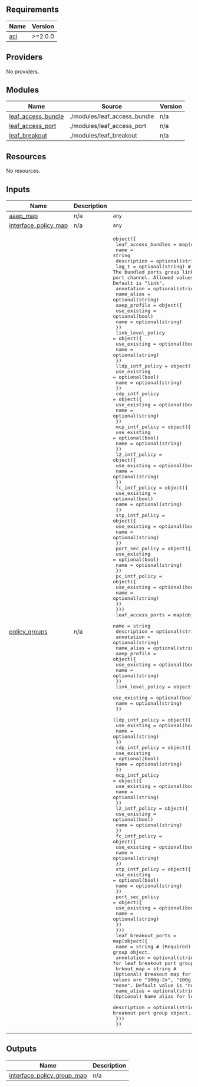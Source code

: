 <!-- BEGIN_TF_DOCS -->
## Requirements

| Name | Version |
|------|---------|
| <a name="requirement_aci"></a> [aci](#requirement\_aci) | >=2.0.0 |

## Providers

No providers.

## Modules

| Name | Source | Version |
|------|--------|---------|
| <a name="module_leaf_access_bundle"></a> [leaf\_access\_bundle](#module\_leaf\_access\_bundle) | ./modules/leaf_access_bundle | n/a |
| <a name="module_leaf_access_port"></a> [leaf\_access\_port](#module\_leaf\_access\_port) | ./modules/leaf_access_port | n/a |
| <a name="module_leaf_breakout"></a> [leaf\_breakout](#module\_leaf\_breakout) | ./modules/leaf_breakout | n/a |

## Resources

No resources.

## Inputs

| Name | Description | Type | Default | Required |
|------|-------------|------|---------|:--------:|
| <a name="input_aaep_map"></a> [aaep\_map](#input\_aaep\_map) | n/a | `any` | n/a | yes |
| <a name="input_interface_policy_map"></a> [interface\_policy\_map](#input\_interface\_policy\_map) | n/a | `any` | n/a | yes |
| <a name="input_policy_groups"></a> [policy\_groups](#input\_policy\_groups) | n/a | <pre>object({<br>    leaf_access_bundles = map(object({<br>      name                    = string<br>      description             = optional(string)<br>      lag_t                   = optional(string) # The bundled ports group link aggregation type: port channel vs virtual port channel. Allowed values are "not-aggregated", "node" and "link". Default is "link".<br>      annotation              = optional(string)<br>      name_alias              = optional(string)<br>      aaep_profile = object({<br>        use_existing  = optional(bool)<br>        name          = optional(string)<br>      })<br>      link_level_policy = object({<br>        use_existing  = optional(bool)<br>        name          = optional(string)<br>      })<br>      lldp_intf_policy = object({<br>        use_existing  = optional(bool)<br>        name          = optional(string)<br>      })<br>      cdp_intf_policy = object({<br>        use_existing  = optional(bool)<br>        name          = optional(string)<br>      })<br>      mcp_intf_policy = object({<br>        use_existing  = optional(bool)<br>        name          = optional(string)<br>      })<br>      l2_intf_policy = object({<br>        use_existing  = optional(bool)<br>        name          = optional(string)<br>      })<br>      fc_intf_policy = object({<br>        use_existing  = optional(bool)<br>        name          = optional(string)<br>      })<br>      stp_intf_policy = object({<br>        use_existing  = optional(bool)<br>        name          = optional(string)<br>      })<br>      port_sec_policy = object({<br>        use_existing  = optional(bool)<br>        name          = optional(string)<br>      })<br>      pc_intf_policy = object({<br>        use_existing  = optional(bool)<br>        name          = optional(string)<br>      })<br>    }))<br>    leaf_access_ports = map(object({<br>      name                    = string<br>      description             = optional(string)<br>      annotation              = optional(string)<br>      name_alias              = optional(string)<br>      aaep_profile = object({<br>        use_existing  = optional(bool)<br>        name          = optional(string)<br>      })<br>      link_level_policy = object({<br>        use_existing  = optional(bool)<br>        name          = optional(string)<br>      })<br>      lldp_intf_policy = object({<br>        use_existing  = optional(bool)<br>        name          = optional(string)<br>      })<br>      cdp_intf_policy = object({<br>        use_existing  = optional(bool)<br>        name          = optional(string)<br>      })<br>      mcp_intf_policy = object({<br>        use_existing  = optional(bool)<br>        name          = optional(string)<br>      })<br>      l2_intf_policy = object({<br>        use_existing  = optional(bool)<br>        name          = optional(string)<br>      })<br>      fc_intf_policy = object({<br>        use_existing  = optional(bool)<br>        name          = optional(string)<br>      })<br>      stp_intf_policy = object({<br>        use_existing  = optional(bool)<br>        name          = optional(string)<br>      })<br>      port_sec_policy = object({<br>        use_existing  = optional(bool)<br>        name          = optional(string)<br>      })<br>    }))<br>    leaf_breakout_ports = map(object({<br>      name        = string # (Required) Name of leaf breakout port group object.<br>      annotation  = optional(string) # (Optional) Annotation for leaf breakout port group object.<br>      brkout_map  = string # (Optional) Breakout map for leaf breakout port group object. Allowed values are "100g-2x", "100g-4x", "10g-4x", "25g-4x", "50g-8x" and "none". Default value is "none".<br>      name_alias  = optional(string) # (Optional) Name alias for leaf breakout port group object.<br>      description = optional(string) # (Optional) Description for leaf breakout port group object.<br>    }))<br>  })</pre> | n/a | yes |

## Outputs

| Name | Description |
|------|-------------|
| <a name="output_interface_policy_group_map"></a> [interface\_policy\_group\_map](#output\_interface\_policy\_group\_map) | n/a |
<!-- END_TF_DOCS -->
